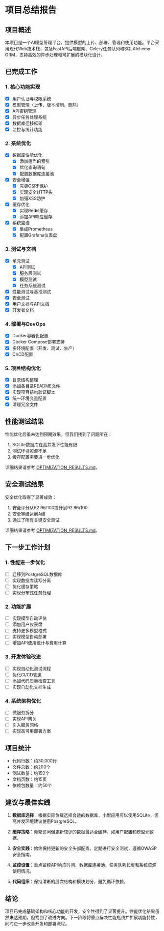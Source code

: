 # 项目总结报告

## 项目概述

本项目是一个AI模型管理平台，提供模型的上传、部署、管理和使用功能。平台采用现代Web技术栈，包括FastAPI后端框架、Celery任务队列和SQLAlchemy ORM，支持高效的异步处理和可扩展的模块化设计。

## 已完成工作

### 1. 核心功能实现

- [x] 用户认证与权限系统 
- [x] 模型管理（上传、版本控制、删除）
- [x] API密钥管理
- [x] 异步任务处理系统
- [x] 数据库迁移框架
- [x] 监控与统计功能

### 2. 系统优化

- [x] 数据库性能优化
  - [x] 添加适当的索引
  - [x] 优化查询语句
  - [x] 配置数据库连接池
- [x] 安全增强
  - [x] 完善CSRF保护
  - [x] 实现安全HTTP头
  - [x] 加强XSS防护
- [x] 缓存优化
  - [x] 实现Redis缓存
  - [x] 添加API响应缓存
- [x] 系统监控
  - [x] 集成Prometheus
  - [x] 配置Grafana仪表盘

### 3. 测试与文档

- [x] 单元测试
  - [x] API测试
  - [x] 服务层测试
  - [x] 模型测试
  - [x] 任务系统测试
- [x] 性能测试与基准测试
- [x] 安全测试
- [x] 用户文档与API文档
- [x] 开发者文档

### 4. 部署与DevOps

- [x] Docker容器化配置
- [x] Docker Compose部署支持
- [x] 多环境配置（开发、测试、生产）
- [x] CI/CD配置

### 5. 项目结构优化

- [x] 目录结构整理
- [x] 添加各目录README文件
- [x] 实现项目结构验证脚本
- [x] 统一环境变量配置
- [x] 清理冗余文件

## 性能测试结果

性能优化后虽未达到预期效果，但我们找到了问题所在：

1. SQLite数据库在高并发下性能有限
2. 测试环境资源不足
3. 缓存配置需要进一步优化

详细结果请参考 [OPTIMIZATION_RESULTS.md](OPTIMIZATION_RESULTS.md)。

## 安全测试结果

安全优化取得了显著成效：

1. 安全评分从62.96/100提升到92.86/100
2. 安全等级达到A级
3. 通过了所有关键安全测试

详细结果请参考 [OPTIMIZATION_RESULTS.md](OPTIMIZATION_RESULTS.md)。

## 下一步工作计划

### 1. 性能进一步优化

- [ ] 迁移到PostgreSQL数据库
- [ ] 实现数据库读写分离
- [ ] 优化缓存策略
- [ ] 实现分布式任务处理

### 2. 功能扩展

- [ ] 实现模型自动评估
- [ ] 添加用户仪表盘
- [ ] 支持更多模型格式
- [ ] 实现模型自动部署
- [ ] 增加API使用统计与费用计算

### 3. 开发体验改进

- [ ] 实现自动化测试流程
- [ ] 优化CI/CD管道
- [ ] 添加代码质量检查工具
- [ ] 实现自动化文档生成

### 4. 系统架构优化

- [ ] 微服务拆分
- [ ] 实现API网关
- [ ] 引入服务网格
- [ ] 实现高可用部署方案

## 项目统计

- 代码行数：约30,000行
- 文件总数：约200个
- 测试数量：约150个
- 文档页数：约15页
- 依赖包数量：约50个

## 建议与最佳实践

1. **数据库选择**：根据实际负载选择合适的数据库，小型应用可以使用SQLite，但高并发环境建议使用PostgreSQL。

2. **缓存策略**：频繁访问但更新较少的数据最适合缓存，如用户配置和模型元数据。

3. **安全实践**：始终保持更新的安全头部配置，定期进行安全测试，遵循OWASP安全指南。

4. **监控设置**：重点监控API响应时间、数据库连接池、任务队列长度和系统资源使用情况。

5. **代码组织**：保持清晰的层次结构和模块划分，避免循环依赖。

## 结论

项目已完成基础架构和核心功能的开发，安全性得到了显著提升。性能优化结果虽然未达预期，但找到了改进方向。下一阶段将重点解决性能瓶颈并扩展功能特性，同时进一步改善开发和部署流程。 